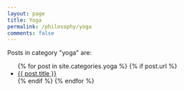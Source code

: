 ```yaml
---
layout: page
title: Yoga
permalink: /philosophy/yoga
comments: false
---
```


<div class="row justify-content-between">
<div class="col-md-8 pr-5">


<p>Posts in category "yoga" are:</p>

<ul>
  {% for post in site.categories.yoga %}
    {% if post.url %}
        <li><a href="{{ post.url }}">{{ post.title }}</a></li>
    {% endif %}
  {% endfor %}
</ul>


</div>
</div>
